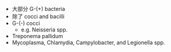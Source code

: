 - 大部分 G-(+) bacteria
- 除了 cocci and bacilli
- G-(-) cocci 
	- e.g. Neisseria spp.
- Treponema pallidum
- Mycoplasma, Chlamydia, Campylobacter, and Legionella spp.